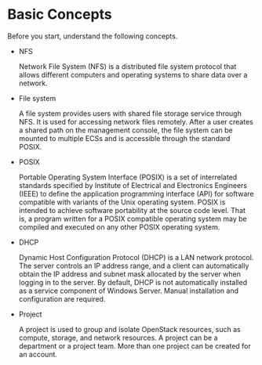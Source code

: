 # Basic Concepts<a name="sfs_01_0008"></a>

Before you start, understand the following concepts.

-   NFS

    Network File System \(NFS\) is a distributed file system protocol that allows different computers and operating systems to share data over a network.

-   File system

    A file system provides users with shared file storage service through NFS. It is used for accessing network files remotely. After a user creates a shared path on the management console, the file system can be mounted to multiple ECSs and is accessible through the standard POSIX.

-   POSIX

    Portable Operating System Interface \(POSIX\) is a set of interrelated standards specified by Institute of Electrical and Electronics Engineers \(IEEE\) to define the application programming interface \(API\) for software compatible with variants of the Unix operating system. POSIX is intended to achieve software portability at the source code level. That is, a program written for a POSIX compatible operating system may be compiled and executed on any other POSIX operating system.

-   DHCP

    Dynamic Host Configuration Protocol \(DHCP\) is a LAN network protocol. The server controls an IP address range, and a client can automatically obtain the IP address and subnet mask allocated by the server when logging in to the server. By default, DHCP is not automatically installed as a service component of Windows Server. Manual installation and configuration are required.

-   Project

    A project is used to group and isolate OpenStack resources, such as compute, storage, and network resources. A project can be a department or a project team. More than one project can be created for an account.


